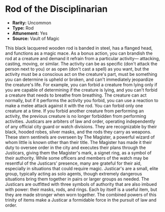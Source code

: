# Rod of the Disciplinarian

- **Rarity:** Uncommon
- **Type:** Rod
- **Attunement:** Yes
- **Source:** Vault of Magic

This black lacquered wooden rod is banded in steel, has a flanged head, and functions as a magic mace. As a bonus action, you can brandish the rod at a creature and demand it refrain from a particular activity— attacking, casting, moving, or similar. The activity can be as specific (don't attack the person next to you) or as open (don't cast a spell) as you want, but the activity must be a conscious act on the creature's part, must be something you can determine is upheld or broken, and can't immediately jeopardize the creature's life. For example, you can forbid a creature from lying only if you are capable of determining if the creature is lying, and you can't forbid a creature that needs to breathe from breathing. The creature can act normally, but if it performs the activity you forbid, you can use a reaction to make a melee attack against it with the rod. You can forbid only one creature at a time. If you forbid another creature from performing an activity, the previous creature is no longer forbidden from performing activities. Justicars are arbiters of law and order, operating independently of any official city guard or watch divisions. They are recognizable by their black, hooded robes, silver masks, and the rods they carry as weapons. These stern sentinels are overseen by The Magister, a powerful wizard of whom little is known other than their title. The Magister has made it their duty to oversee order in the city and executes their plans through the Justicars, giving them the Magister's mark, a signet ring, as a symbol of their authority. While some officers and members of the watch may be resentful of the Justicars' presence, many are grateful for their aid, especially in situations that could require magic. Justicar's are a small, elite group, typically acting as solo agents, though extremely dangerous situations bring them together in pairs or larger groups as needed. The Justicars are outfitted with three symbols of authority that are also imbued with power: their masks, rods, and rings. Each by itself is a useful item, but they are made stronger when worn together. The combined powers of this trinity of items make a Justicar a formidable force in the pursuit of law and order.
